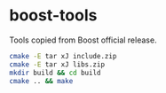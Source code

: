 # boost-tools

Tools copied from Boost official release.

```bash
cmake -E tar xJ include.zip
cmake -E tar xJ libs.zip
mkdir build && cd build
cmake .. && make
```
